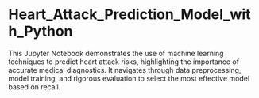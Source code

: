 # Heart_Attack_Prediction_Model_with_Python
This Jupyter Notebook demonstrates the use of machine learning techniques to predict heart attack risks, highlighting the importance of accurate medical diagnostics. It navigates through data preprocessing, model training, and rigorous evaluation to select the most effective model based on recall.
